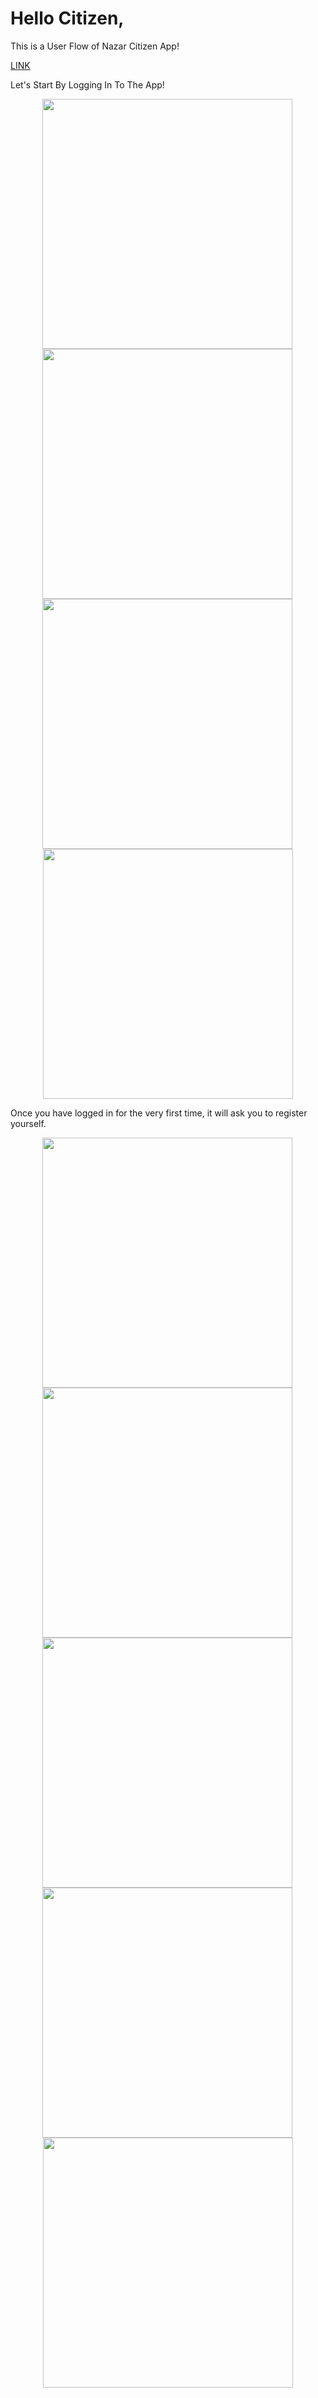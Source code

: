 # Hello Citizen,

This is a User Flow of Nazar Citizen App!

[LINK](https://play.google.com/store/apps/details?id=com.nazar.nazar)

Let's Start By Logging In To The App!

<p align="center">
  <img src="https://github.com/user-attachments/assets/72049d56-1ede-49c1-a66e-5c790188319b" height="400" style="margin-right: 2px;" />
  <img src="https://github.com/user-attachments/assets/70e2dfac-f89d-41ed-b50f-0d8d9e65c3d5" height="400" style="margin-right: 2px;" />
  <img src="https://github.com/user-attachments/assets/bff3f09f-e6fa-48aa-b298-547ba8274b38" height="400" style="margin-right: 2px;" />
  <img src="https://github.com/user-attachments/assets/d5e660f6-df8c-4856-90ea-ad3de536ed5f" height="400" />
</p>

Once you have logged in for the very first time, it will ask you to register yourself.

<p align="center">
  <img src="https://github.com/user-attachments/assets/b25cdb16-9dbe-4ab8-b0c7-116c09ff72e0" height="400" style="margin-right: 2px;" />
  <img src="https://github.com/user-attachments/assets/4d7463e4-205d-41c9-9c49-5c35d811a561" height="400" style="margin-right: 2px;" />
  <img src="https://github.com/user-attachments/assets/7f002e15-3cc1-4d23-8845-aa7841a32a67" height="400" style="margin-right: 2px;" />
  <img src="https://github.com/user-attachments/assets/7d00c52e-e30d-4b35-97af-d4a0a0c65d1e" height="400" style="margin-right: 2px;" />
  <img src="https://github.com/user-attachments/assets/fbd02915-cb69-45d3-aefc-59e06cb85775" height="400" />
</p>

